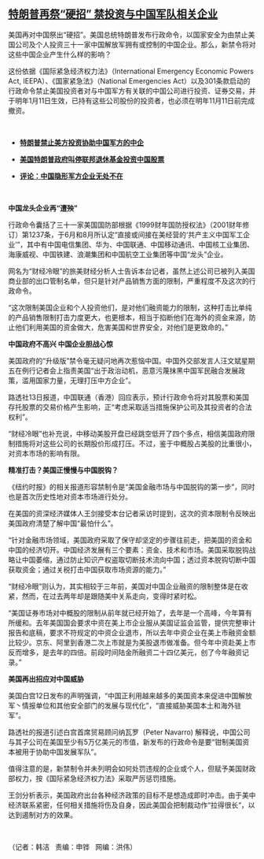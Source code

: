 <!--1605301077000-->
[特朗普再祭“硬招”   禁投资与中国军队相关企业](https://www.rfa.org/mandarin/yataibaodao/jingmao/hj-11132020101506.html)
------

<p>美国再对中国祭出“硬招”。美国总统特朗普发布行政命令，以国家安全为由禁止美国公司及个人投资三十一家中国解放军拥有或控制的中国企业。那么，新禁令将对这些中国企业产生什么样的影响？</p><p>这份依据《国际紧急经济权力法》（International Emergency Economic Powers Act, IEEPA）、《国家紧急法》（National Emergencies Act）以及301条款启动的行政命令禁止美国投资者对与中国军方有关联的中国公司进行投资、证券交易，并于明年1月11日生效，已持有这些公司股份的投资者，也必须在明年11月11日前完成撤资。</p><p> </p><ul><li><b><a class="external-link" href="http://www.rfa.org/mandarin/Xinwen/1-11132020095236.html">特朗普禁止美方投资协助中国军方的中企</a></b></li></ul><ul><li><b><a class="external-link" href="http://www.rfa.org/mandarin/Xinwen/8-05122020133247.html">美国特朗普政府叫停联邦退休基金投资中国股票</a></b></li></ul><ul><li><b><a class="external-link" href="http://www.rfa.org/mandarin/pinglun/zhuzhaoji/zzj-04102020094357.html">评论：中国隐形军方企业无处不在</a></b></li></ul><p> </p><p><b>中国龙头企业再“遭殃”</b></p><p>行政命令囊括了三十一家美国国防部根据《1999财年国防授权法》（2001财年修订）第1237条，于6月和8月所认定“直接或间接在美经营的‘共产主义中国军工企业’”，其中有中国电信集团、华为、中国联通、中国移动通讯、中国核工业集团、海康威视、中国铁建、浪潮集团和中国航空工业集团等中国“龙头”企业。</p><p>网名为“财经冷眼”的旅美财经分析人士告诉本台记者，虽然上述公司已被列入美国商业部的出口管制名单，但只是针对产品销售方面的限制，严重程度不及这次的行政命令。</p><p>“这次限制美国企业和个人投资他们，是对他们融资能力的限制，这种打击比单纯的产品销售限制打击力度更大，也更根本，相当于掐断他们在海外的资金来源，防止他们利用美国的资金做大，危害美国和世界安全，对他们是更致命的。”</p><p><b>中国政府不高兴 中国企业胆战心惊</b></p><p>美国政府的“升级版”禁令毫无疑问地再次惹恼中国。中国外交部发言人汪文斌星期五在例行记者会上指责美国“出于政治动机，恶意污蔑抹黑中国军民融合发展政策，滥用国家力量，无理打压中方企业”。</p><p>路透社13日报道，中国联通（香港）回应表示，预计行政命令将对其股票和美国存托股票的交易价格产生影响，正“考虑采取适当措施保护公司及其投资者的合法权利”。</p><p>“财经冷眼”也补充说，中移动美股开盘已经跳空低开了四个多点，相信美国政府限制措施将对这些公司的长期股价形成打压。不过，鉴于中概股占美股的比重很小，对资本市场的影响有限。</p><p><b>精准打击？美国正慢慢与中国脱钩？</b></p><p>《纽约时报》的相关报道形容禁制令是“美国金融市场与中国脱钩的第一步”，同时也是首次历史性地对资本市场进行处分。</p><p>在美国的资深经济媒体人王剑接受本台记者采访时提到，这次的资本限制令反映出美国政府清楚了解中国“最怕什么”。</p><p>“针对金融市场领域，美国政府采取了保守却坚定的步骤往前走，把美国的资金和中国的经济切开。中国经济发展有三个要素：资金、技术和市场。美国采取脱钩战略让中国萎缩，通过防止知识产权盗取切断技术流向中国；透过资本脱钩切断中国获取资金；通过关税打击中国获取市场资源的能力。”</p><p>“财经冷眼”则认为，其实相较于三年前，美国对中国企业融资的限制整体是在收紧，然而，在过去两年却是跟随美中关系走向，变得时紧时松。</p><p>“美国证券市场对中概股的限制从前年就已经开始了，去年是一个高峰，今年算有所缓和。去年美国国会要求中资在美上市企业服从美国证监会监管，提供完整审计报告和底稿，要求不符规定的中资企业退市，所以去年中资企业在美上市融资金额比较少。京东、阿里到香港二次上市就是为美股退市做准备。但今年中资赴美上市反而增多，是去年的四倍。前段时间陆金所融资二十四亿美元，创了今年融资记录。”</p><p><b>美国再出招应对中国威胁</b></p><p>美国白宫12日发布的声明强调，“中国正利用越来越多的美国资本来促进中国解放军丶情报单位和其他安全部门的发展与现代化”，“直接威胁美国本土和海外驻军”。</p><p>路透社的报道引述白宫首席贸易顾问纳瓦罗（Peter Navarro) 解释说，中国公司与其子公司在美国至少有5万亿美元的市值，新发布的行政命令是要“钳制美国资本被用于协助中国发展军队”。</p><p>值得注意的是，新禁制令并未列明会如何处罚违规的企业或个人，但赋予美国财政部权力，按《国际紧急经济权力法》采取严厉惩罚措施。</p><p>王剑分析表示，美国政府出台各种经济政策的目标不是想造成即时冲击。由于美中经济联系紧密，任何相关措施将伤及自身，因此美国会把制裁动作“拉得很长“，以达到遏制对方的效果。</p><p> </p><p>（记者：韩洁   责编：申铧   网编：洪伟）</p>
